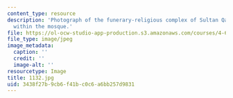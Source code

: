 ```yaml
---
content_type: resource
description: 'Photograph of the funerary-religious complex of Sultan Qaytbay: minbar
  within the mosque.'
file: https://ol-ocw-studio-app-production.s3.amazonaws.com/courses/4-615-the-architecture-of-cairo-spring-2002/3438f27b9cb6f41bc0c6a6bb257d9831_1132.jpg
file_type: image/jpeg
image_metadata:
  caption: ''
  credit: ''
  image-alt: ''
resourcetype: Image
title: 1132.jpg
uid: 3438f27b-9cb6-f41b-c0c6-a6bb257d9831
---
```

